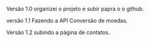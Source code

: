 Versão 1.0
    organizei o projeto e subir papra o o github.

versão 1.1
    Fazendo a API 
    Conversão de moedas.

Versão 1.2
    subindo a página de contatos.